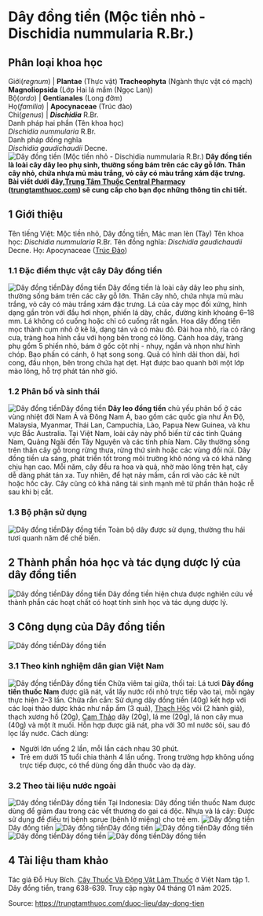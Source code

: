# Dây đồng tiền (Mộc tiền nhỏ - Dischidia nummularia R.Br.)

Phân loại khoa học  
---  
Giới(_regnum_) |  **Plantae** (Thực vật) **Tracheophyta** (Ngành thực vật có mạch) **Magnoliopsida** (Lớp Hai lá mầm (Ngọc Lan))  
Bộ(_ordo_) | **Gentianales** (Long đởm)  
Họ(_familia_) | **Apocynaceae** (Trúc đào)  
Chi(_genus_) | _**Dischidia**_ R.Br.  
Danh pháp hai phần (Tên khoa học)  
_Dischidia nummularia_ R.Br.  
Danh pháp đồng nghĩa  
_Dischidia gaudichaudii_ Decne.  
![Dây đồng tiền \(Mộc tiền nhỏ - Dischidia nummularia R.Br.\)](https://trungtamthuoc.com/images/others/day-dong-tien-01-7034.jpg)
**Dây đồng tiền là loài cây dây leo phụ sinh, thường sống bám trên các cây gỗ lớn. Thân cây nhỏ, chứa nhựa mủ màu trắng, vỏ cây có màu trắng xám đặc trưng. Bài viết dưới đây,[Trung Tâm Thuốc Central Pharmacy](https://trungtamthuoc.com/ "Trung Tâm Thuốc Central Pharmacy") ([trungtamthuoc.com](https://trungtamthuoc.com/ "trungtamthuoc.com")) sẽ cung cấp cho bạn đọc những thông tin chi tiết.**
##  1 Giới thiệu
Tên tiếng Việt: Mộc tiền nhỏ, Dây đồng tiền, Mác man lèn (Tày)
Tên khoa học: _Dischidia nummularia_ R.Br.
Tên đồng nghĩa: _Dischidia gaudichaudii_ Decne.
Họ: Apocynaceae ([Trúc Đào](https://trungtamthuoc.com/duoc-lieu/cay-truc-dao "Trúc Đào"))
### 1.1 Đặc điểm thực vật cây Dây đồng tiền
![Dây đồng tiền](https://trungtamthuoc.com/images/item/day-dong-tien-10.jpg)Dây đồng tiền
Dây đồng tiền là loài cây dây leo phụ sinh, thường sống bám trên các cây gỗ lớn. Thân cây nhỏ, chứa nhựa mủ màu trắng, vỏ cây có màu trắng xám đặc trưng. Lá của cây mọc đối xứng, hình dạng gần tròn với đầu hơi nhọn, phiến lá dày, chắc, đường kính khoảng 6–18 mm. Lá không có cuống hoặc chỉ có cuống rất ngắn.
Hoa dây đồng tiền mọc thành cụm nhỏ ở kẽ lá, dạng tán và có màu đỏ. Đài hoa nhỏ, rìa có răng cưa, tràng hoa hình cầu với họng bên trong có lông. Cánh hoa dày, tràng phụ gồm 5 phiến nhỏ, bám ở gốc cột nhị - nhụy, ngắn và nhọn như hình chóp. Bao phấn có cánh, ô hạt song song.
Quả có hình dải thon dài, hơi cong, đầu nhọn, bên trong chứa hạt dẹt. Hạt được bao quanh bởi một lớp mào lông, hỗ trợ phát tán nhờ gió.
### 1.2 Phân bố và sinh thái
![Dây đồng tiền](https://trungtamthuoc.com/images/item/day-dong-tien-0.jpg)Dây đồng tiền
**Dây leo đồng tiền** chủ yếu phân bố ở các vùng nhiệt đới Nam Á và Đông Nam Á, bao gồm các quốc gia như Ấn Độ, Malaysia, Myanmar, Thái Lan, Campuchia, Lào, Papua New Guinea, và khu vực Bắc Australia. Tại Việt Nam, loài cây này phổ biến từ các tỉnh Quảng Nam, Quảng Ngãi đến Tây Nguyên và các tỉnh phía Nam.
Cây thường sống trên thân cây gỗ trong rừng thưa, rừng thứ sinh hoặc các vùng đồi núi. Dây đồng tiền ưa sáng, phát triển tốt trong môi trường khô nóng và có khả năng chịu hạn cao. Mỗi năm, cây đều ra hoa và quả, nhờ mào lông trên hạt, cây dễ dàng phát tán xa. Tuy nhiên, để hạt nảy mầm, cần rơi vào các kẽ nứt hoặc hốc cây. Cây cũng có khả năng tái sinh mạnh mẽ từ phần thân hoặc rễ sau khi bị cắt.
### 1.3 Bộ phận sử dụng
![Dây đồng tiền](https://trungtamthuoc.com/images/item/day-dong-tien-1.jpg)Dây đồng tiền
Toàn bộ dây được sử dụng, thường thu hái tươi quanh năm để chế biến.
##  2 Thành phần hóa học và tác dụng dược lý của dây đồng tiền
![Dây đồng tiền](https://trungtamthuoc.com/images/item/day-dong-tien-2.jpg)Dây đồng tiền
Dây đồng tiền hiện chưa được nghiên cứu về thành phần các hoạt chất có hoạt tính sinh học và tác dụng dược lý.
##  3 Công dụng của Dây đồng tiền
![Dây đồng tiền](https://trungtamthuoc.com/images/item/day-dong-tien-3.jpg)Dây đồng tiền
### 3.1 Theo kinh nghiệm dân gian Việt Nam
![Dây đồng tiền](https://trungtamthuoc.com/images/item/day-dong-tien-4.jpg)Dây đồng tiền
Chữa viêm tai giữa, thối tai: Lá tươi **Dây đồng tiền thuốc Nam** được giã nát, vắt lấy nước rồi nhỏ trực tiếp vào tai, mỗi ngày thực hiện 2–3 lần.
Chữa rắn cắn: Sử dụng dây đồng tiền (40g) kết hợp với các loại thảo dược khác như nắp ấm (3 quả), [Thạch Hộc](https://trungtamthuoc.com/duoc-lieu/httpswwwthuocdantocorgduoc-lieuthach-hoc "Thạch Hộc") vôi (2 hành giả), thạch xương hồ (20g), [Cam Thảo](https://trungtamthuoc.com/duoc-lieu/cam-thao-32 "Cam Thảo") dây (20g), lá me (20g), lá non cây mua (40g) và một ít muối. Hỗn hợp được giã nát, pha với 30 ml nước sôi, sau đó lọc lấy nước.
Cách dùng:
  * Người lớn uống 2 lần, mỗi lần cách nhau 30 phút.
  * Trẻ em dưới 15 tuổi chia thành 4 lần uống. Trong trường hợp không uống trực tiếp được, có thể dùng ống dẫn thuốc vào dạ dày.


### 3.2 Theo tài liệu nước ngoài
![Dây đồng tiền](https://trungtamthuoc.com/images/item/day-dong-tien-5.jpg)Dây đồng tiền
Tại Indonesia: Dây đồng tiền thuốc Nam được dùng để giảm đau trong các vết thương do gai cá độc.
Nhựa và lá cây: Được sử dụng để điều trị bệnh sprue (bệnh lở miệng) cho trẻ em.
![Dây đồng tiền](https://trungtamthuoc.com/images/item/day-dong-tien-6.jpg)Dây đồng tiền
![Dây đồng tiền](https://trungtamthuoc.com/images/item/day-dong-tien-8.jpg)Dây đồng tiền
![Dây đồng tiền](https://trungtamthuoc.com/images/item/day-dong-tien-9.jpg)Dây đồng tiền
![Dây đồng tiền](https://trungtamthuoc.com/images/item/day-dong-tien-11.jpg)Dây đồng tiền
![Dây đồng tiền](https://trungtamthuoc.com/images/item/day-dong-tien-12.jpg)Dây đồng tiền
##  4 Tài liệu tham khảo
Tác giả Đỗ Huy Bích. [Cây Thuốc Và Động Vật Làm Thuốc](https://trungtamthuoc.com/bai-viet/doc-online-va-tai-mien-phi-pdf-sach-cay-thuoc-va-dong-vat-lam-thuoc-o-viet-nam "Cây Thuốc Và Động Vật Làm Thuốc") ở Việt Nam tập 1. Dây đồng tiền, trang 638-639. Truy cập ngày 04 tháng 01 năm 2025.


Source: https://trungtamthuoc.com/duoc-lieu/day-dong-tien